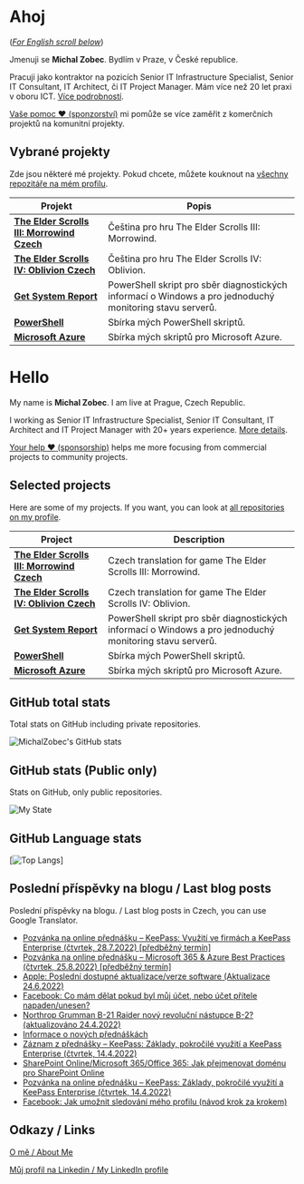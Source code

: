 # Ahoj

<a name="documenttitle"></a>

([*For English scroll below*](#english "For English scroll below"))

Jmenuji se **Michal Zobec**. Bydlím v Praze, v České republice.

Pracuji jako kontraktor na pozicích Senior IT Infrastructure Specialist, Senior IT Consultant, IT Architect, či IT Project Manager. Mám více než 20 let praxi v oboru ICT. [Více podrobností](MichalZobec-About.md).

[Vaše pomoc :heart: (sponzorství)](https://github.com/sponsors/michalzobec) mi pomůže se více zaměřit z komerčních projektů na komunitní projekty.

## Vybrané projekty

Zde jsou některé mé projekty. Pokud chcete, můžete kouknout na [všechny repozitáře na mém profilu](https://github.com/michalzobec?tab=repositories).

| Projekt | Popis |
| --- | --- |
| **[The Elder Scrolls III: Morrowind Czech](https://github.com/michalzobec/TES3-Morrowind-cesky)** | Čeština pro hru The Elder Scrolls III: Morrowind. |
| **[The Elder Scrolls IV: Oblivion Czech](https://github.com/michalzobec/TES4-Oblivion-cesky)** | Čeština pro hru The Elder Scrolls IV: Oblivion. |
| **[Get System Report](https://github.com/michalzobec/Get-SystemReport)** | PowerShell skript pro sběr diagnostických informací o Windows a pro jednoduchý monitoring stavu serverů. |
| **[PowerShell](https://github.com/michalzobec/PowerShell)** | Sbírka mých PowerShell skriptů. |
| **[Microsoft Azure](https://github.com/michalzobec/microsoft-azure)** | Sbírka mých skriptů pro Microsoft Azure. |

<a name="english"></a>

# Hello

My name is **Michal Zobec**. I am live at Prague, Czech Republic.

I working as Senior IT Infrastructure Specialist, Senior IT Consultant, IT Architect and IT Project Manager with 20+ years experience. [More details](MichalZobec-About.md#english).

[Your help :heart: (sponsorship)](https://github.com/sponsors/michalzobec) helps me more focusing from commercial projects to community projects.

## Selected projects

Here are some of my projects. If you want, you can look at [all repositories on my profile](https://github.com/michalzobec?tab=repositories).

| Project | Description |
| --- | --- |
| **[The Elder Scrolls III: Morrowind Czech](https://github.com/michalzobec/TES3-Morrowind-cesky)** | Czech translation for game The Elder Scrolls III: Morrowind. |
| **[The Elder Scrolls IV: Oblivion Czech](https://github.com/michalzobec/TES4-Oblivion-cesky)** | Czech translation for game The Elder Scrolls IV: Oblivion. |
| **[Get System Report](https://github.com/michalzobec/Get-SystemReport)** | PowerShell skript pro sběr diagnostických informací o Windows a pro jednoduchý monitoring stavu serverů. |
| **[PowerShell](https://github.com/michalzobec/PowerShell)** | Sbírka mých PowerShell skriptů. |
| **[Microsoft Azure](https://github.com/michalzobec/microsoft-azure)** | Sbírka mých skriptů pro Microsoft Azure. |

## GitHub total stats

Total stats on GitHub including private repositories.

![MichalZobec's GitHub stats](https://github-readme-stats.vercel.app/api?username=michalzobec&count_private=true&show_icons=true)


## GitHub stats (Public only)

Stats on GitHub, only public repositories.

![My State](https://github-readme-stats.vercel.app/api?username=michalzobec&show_icons=true)

## GitHub Language stats

[![Top Langs](https://github-readme-stats.vercel.app/api/top-langs/?username=michalzobec&langs_count=10&layout=compact)]

## Poslední příspěvky na blogu / Last blog posts

Poslední příspěvky na blogu. / Last blog posts in Czech, you can use Google Translator.

<!-- BLOG-POST-LIST:START -->
- [Pozvánka na online přednášku – KeePass: Využití ve firmách a KeePass Enterprise &lpar;čtvrtek, 28.7.2022&rpar; [předběžný termín]](https://www.michalzobec.cz/pozvanka-na-online-prednasku-keepass-vyuziti-ve-firmach-a-keepass-enterprise-8599)
- [Pozvánka na online přednášku – Microsoft 365 &amp; Azure Best Practices &lpar;čtvrtek, 25.8.2022&rpar; [předběžný termín]](https://www.michalzobec.cz/pozvanka-na-online-prednasku-microsoft-365-azure-best-practices-ctvrtek-14-7-2022-predbezny-termin-8618)
- [Apple: Poslední dostupné aktualizace/verze software &lpar;Aktualizace 24.6.2022&rpar;](https://www.michalzobec.cz/apple-posledni-dostupne-aktualizace-verze-software-7127)
- [Facebook: Co mám dělat pokud byl můj účet, nebo účet přítele napaden/unesen?](https://www.michalzobec.cz/facebook-co-mam-delat-pokud-byl-muj-ucet-nebo-ucet-pritele-napaden-unesen-8612)
- [Northrop Grumman B-21 Raider nový revoluční nástupce B-2? &lpar;aktualizováno 24.4.2022&rpar;](https://www.michalzobec.cz/northrop-grumman-b-21-raider-novy-revolucni-nastupce-b-2-5390)
- [Informace o nových přednáškách](https://www.michalzobec.cz/registrace-na-prednasky-8605)
- [Záznam z přednášky – KeePass: Základy, pokročilé využití a KeePass Enterprise &lpar;čtvrtek, 14.4.2022&rpar;](https://www.michalzobec.cz/zaznam-z-prednasky-keepass-zaklady-pokrocile-vyuziti-a-keepass-enterprise-ctvrtek-14-4-2022-8593)
- [SharePoint Online/Microsoft 365/Office 365: Jak přejmenovat doménu pro SharePoint Online](https://www.michalzobec.cz/sharepoint-online-microsoft-365-office-365-jak-prejmenovat-domenu-pro-sharepoint-online-8586)
- [Pozvánka na online přednášku – KeePass: Základy, pokročilé využití a KeePass Enterprise &lpar;čtvrtek, 14.4.2022&rpar;](https://www.michalzobec.cz/pozvanka-na-online-prednasku-keepass-zaklady-pokrocile-vyuziti-a-keepass-enterprise-ctvrtek-14-4-2022-8571)
- [Facebook: Jak umožnit sledování mého profilu &lpar;návod krok za krokem&rpar;](https://www.michalzobec.cz/facebook-jak-umoznit-sledovani-meho-profilu-navod-krok-za-krokem-8563)
<!-- BLOG-POST-LIST:END -->

## Odkazy / Links

[O mě / About Me](https://zob.ec/mylinktree)

[Můj profil na Linkedin / My LinkedIn profile](https://zob.ec/mylinkedin)
